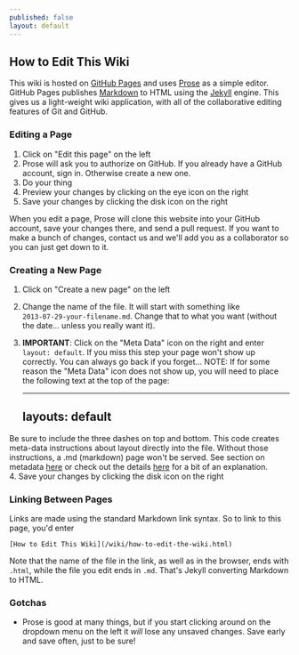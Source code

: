 ```yaml
---
published: false
layout: default
---
```


## How to Edit This Wiki

This wiki is hosted on [GitHub Pages](http://pages.github.com) and uses [Prose](http://prose.io) as a simple editor. GitHub Pages publishes [Markdown](http://daringfireball.net/projects/markdown/) to HTML using the [Jekyll](http://jekyllrb.com/) engine. This gives us a light-weight wiki application, with all of the collaborative editing features of Git and GitHub. 

### Editing a Page

1. Click on "Edit this page" on the left
2. Prose will ask you to authorize on GitHub. If you already have a GitHub account, sign in. Otherwise create a new one.
3. Do your thing
4. Preview your changes by clicking on the eye icon on the right
5. Save your changes by clicking the disk icon on the right

When you edit a page, Prose will clone this website into your GitHub account, save your changes there, and send a pull request. If you want to make a bunch of changes, contact us and we'll add you as a collaborator so you can just get down to it.

### Creating a New Page

1. Click on "Create a new page" on the left
2. Change the name of the file. It will start with something like  
   `2013-07-29-your-filename.md`. Change that to what you want (without 
   the date... unless you really want it).   
3. **IMPORTANT**: Click on the "Meta Data" icon on the right and enter  
   `layout: default`. If you miss this step your page won't show up correctly. 
   You can always go back if you forget...
   NOTE: If for some reason the "Meta Data" icon does not show up, you will need to place the following text at the top of the page:  
   
    ---  
    layouts: default  
    ---  

Be sure to include the three dashes on top and bottom.  This code creates meta-data instructions about layout directly into the file.  Without those instructions, a .md (markdown) page won't be served.  See section on metadata [here](http://developmentseed.org/blog/2012/june/25/prose-a-content-editor-for-github/) or check out the details [here](http://jekyllrb.com/docs/frontmatter/) for a bit of an explanation.   
4. Save your changes by clicking the disk icon on the right

### Linking Between Pages

Links are made using the standard Markdown link syntax. So to link to this page, you'd enter

    [How to Edit This Wiki](/wiki/how-to-edit-the-wiki.html)

Note that the name of the file in the link, as well as in the browser, ends with `.html`, while the file you edit ends in `.md`. That's Jekyll converting Markdown to HTML.

### Gotchas

- Prose is good at many things, but if you start clicking around on the dropdown menu on the left it *will* lose any unsaved changes. Save early and save often, just to be sure!